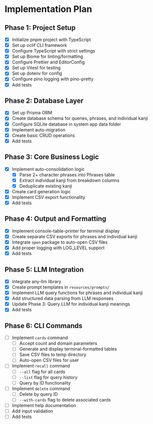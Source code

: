 # Implementation Plan

## Phase 1: Project Setup

- [x] Initialize pnpm project with TypeScript
- [x] Set up oclif CLI framework
- [x] Configure TypeScript with strict settings
- [x] Set up Biome for linting/formatting
- [x] Configure Prettier and EditorConfig
- [x] Set up Vitest for testing
- [x] Set up dotenv for config
- [x] Configure pino logging with pino-pretty
- [x] Add tests

## Phase 2: Database Layer

- [x] Set up Prisma ORM
- [x] Create database schema for queries, phrases, and individual kanji
- [x] Configure SQLite database in system app data folder
- [x] Implement auto-migration
- [x] Create basic CRUD operations
- [x] Add tests

## Phase 3: Core Business Logic

- [x] Implement auto-consolidation logic
  - [x] Parse 2+ character phrases into Phrases table
  - [x] Extract individual kanji from breakdown columns
  - [x] Deduplicate existing kanji
- [x] Create card generation logic
- [x] Implement CSV export functionality
- [x] Add tests

## Phase 4: Output and Formatting

- [x] Implement console-table-printer for terminal display
- [x] Create separate CSV exports for phrases and individual kanji
- [x] Integrate `open` package to auto-open CSV files
- [x] Add proper logging with LOG_LEVEL support
- [x] Add tests

## Phase 5: LLM Integration

- [x] Integrate any-llm library
- [x] Create prompt templates in `resources/prompts/`
- [x] Implement LLM query functions for phrases and individual kanji
- [x] Add structured data parsing from LLM responses
- [x] Update Phase 3: Query LLM for individual kanji meanings
- [x] Add tests

## Phase 6: CLI Commands

- [ ] Implement `cards` command
  - [ ] Accept count and domain parameters
  - [ ] Generate and display terminal-formatted tables
  - [ ] Save CSV files to temp directory
  - [ ] Auto-open CSV files for user
- [ ] Implement `recall` command
  - [ ] `--all` flag for all cards
  - [ ] `--list` flag for query history
  - [ ] Query by ID functionality
- [ ] Implement `delete` command
  - [ ] Delete by query ID
  - [ ] `--with-cards` flag to delete associated cards
- [ ] Implement help documentation
- [ ] Add input validation
- [ ] Add tests
